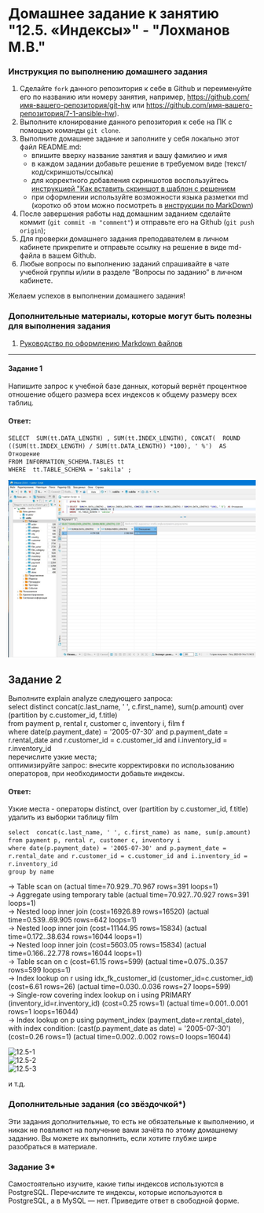 # Домашнее задание к занятию "12.5. «Индексы»" - "Лохманов М.В."  


### Инструкция по выполнению домашнего задания

   1. Сделайте `fork` данного репозитория к себе в Github и переименуйте его по названию или номеру занятия, например, https://github.com/имя-вашего-репозитория/git-hw или  https://github.com/имя-вашего-репозитория/7-1-ansible-hw).
   2. Выполните клонирование данного репозитория к себе на ПК с помощью команды `git clone`.
   3. Выполните домашнее задание и заполните у себя локально этот файл README.md:
      - впишите вверху название занятия и вашу фамилию и имя
      - в каждом задании добавьте решение в требуемом виде (текст/код/скриншоты/ссылка)
      - для корректного добавления скриншотов воспользуйтесь [инструкцией "Как вставить скриншот в шаблон с решением](https://github.com/netology-code/sys-pattern-homework/blob/main/screen-instruction.md)
      - при оформлении используйте возможности языка разметки md (коротко об этом можно посмотреть в [инструкции  по MarkDown](https://github.com/netology-code/sys-pattern-homework/blob/main/md-instruction.md))
   4. После завершения работы над домашним заданием сделайте коммит (`git commit -m "comment"`) и отправьте его на Github (`git push origin`);
   5. Для проверки домашнего задания преподавателем в личном кабинете прикрепите и отправьте ссылку на решение в виде md-файла в вашем Github.
   6. Любые вопросы по выполнению заданий спрашивайте в чате учебной группы и/или в разделе “Вопросы по заданию” в личном кабинете.
   
Желаем успехов в выполнении домашнего задания!
   
### Дополнительные материалы, которые могут быть полезны для выполнения задания

1. [Руководство по оформлению Markdown файлов](https://gist.github.com/Jekins/2bf2d0638163f1294637#Code)

---

#### Задание 1
Напишите запрос к учебной базе данных, который вернёт процентное отношение общего размера всех индексов к общему размеру всех таблиц.


#### Ответ: 
```mysql  
SELECT  SUM(tt.DATA_LENGTH) , SUM(tt.INDEX_LENGTH), CONCAT(  ROUND ((SUM(tt.INDEX_LENGTH) / SUM(tt.DATA_LENGTH)) *100), ' %')  AS Отношение  
FROM INFORMATION_SCHEMA.TABLES tt  
WHERE  tt.TABLE_SCHEMA = 'sakila' ;  
```
![12.5-1.1](https://github.com/michail-77/12.5-Index/blob/main/image/12.5-1.1.JPG)

## Задание 2
Выполните explain analyze следующего запроса:  
select distinct concat(c.last_name, ' ', c.first_name), sum(p.amount) over (partition by c.customer_id, f.title)  
from payment p, rental r, customer c, inventory i, film f  
where date(p.payment_date) = '2005-07-30' and p.payment_date = r.rental_date and r.customer_id = c.customer_id and i.inventory_id = r.inventory_id  
перечислите узкие места;  
оптимизируйте запрос: внесите корректировки по использованию операторов, при необходимости добавьте индексы.  


#### Ответ: 
Узкие места - операторы distinct, over (partition by c.customer_id, f.title)  
удалить из выборки таблицу film  

```mysql  
select  concat(c.last_name, ' ', c.first_name) as name, sum(p.amount)  
from payment p, rental r, customer c, inventory i  
where date(p.payment_date) = '2005-07-30' and p.payment_date = r.rental_date and r.customer_id = c.customer_id and i.inventory_id = r.inventory_id  
group by name  
```  

-> Table scan on <temporary>  (actual time=70.929..70.967 rows=391 loops=1)  
    -> Aggregate using temporary table  (actual time=70.927..70.927 rows=391 loops=1)  
        -> Nested loop inner join  (cost=16926.89 rows=16520) (actual time=0.539..69.905 rows=642 loops=1)  
            -> Nested loop inner join  (cost=11144.95 rows=15834) (actual time=0.172..38.634 rows=16044 loops=1)  
                -> Nested loop inner join  (cost=5603.05 rows=15834) (actual time=0.166..22.778 rows=16044 loops=1)  
                    -> Table scan on c  (cost=61.15 rows=599) (actual time=0.075..0.357 rows=599 loops=1)  
                    -> Index lookup on r using idx_fk_customer_id (customer_id=c.customer_id)  (cost=6.61 rows=26) (actual time=0.030..0.036 rows=27 loops=599)  
                -> Single-row covering index lookup on i using PRIMARY (inventory_id=r.inventory_id)  (cost=0.25 rows=1) (actual time=0.001..0.001 rows=1 loops=16044)  
            -> Index lookup on p using payment_index (payment_date=r.rental_date), with index condition: (cast(p.payment_date as date) = '2005-07-30')  (cost=0.26 rows=1) (actual time=0.002..0.002 rows=0 loops=16044)  




![12.5-1](https://github.com/michail-77/12.5-Index/blob/main/image/12.5-1.JPG)  
![12.5-2](https://github.com/michail-77/12.5-Index/blob/main/image/12.5-2.JPG)  
![12.5-3](https://github.com/michail-77/12.5-Index/blob/main/image/12.5-3.JPG)  

и т.д.  

### Дополнительные задания (со звёздочкой*)
Эти задания дополнительные, то есть не обязательные к выполнению, и никак не повлияют на получение вами зачёта по этому домашнему заданию. Вы можете их выполнить, если хотите глубже шире разобраться в материале.

### Задание 3*
Самостоятельно изучите, какие типы индексов используются в PostgreSQL. Перечислите те индексы, которые используются в PostgreSQL, а в MySQL — нет.
Приведите ответ в свободной форме.





